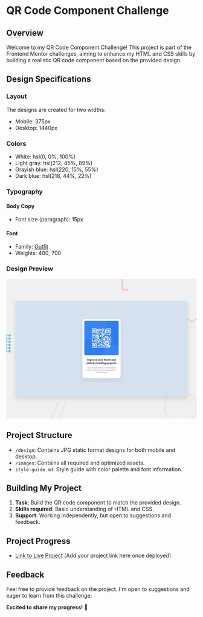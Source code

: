 # QR Code Component Challenge

## Overview

Welcome to my QR Code Component Challenge! This project is part of the Frontend Mentor challenges, aiming to enhance my HTML and CSS skills by building a realistic QR code component based on the provided design.

## Design Specifications

### Layout

The designs are created for two widths:

- Mobile: 375px
- Desktop: 1440px

### Colors

- White: hsl(0, 0%, 100%)
- Light gray: hsl(212, 45%, 89%)
- Grayish blue: hsl(220, 15%, 55%)
- Dark blue: hsl(218, 44%, 22%)

### Typography

#### Body Copy

- Font size (paragraph): 15px

#### Font

- Family: [Outfit](https://fonts.google.com/specimen/Outfit)
- Weights: 400, 700

### Design Preview

![Design preview for the QR code component coding challenge](./design/desktop-preview.jpg)

## Project Structure

- `/design`: Contains JPG static format designs for both mobile and desktop.
- `/images`: Contains all required and optimized assets.
- `style-guide.md`: Style guide with color palette and font information.

## Building My Project

1. **Task**: Build the QR code component to match the provided design.
2. **Skills required**: Basic understanding of HTML and CSS.
3. **Support**: Working independently, but open to suggestions and feedback.

## Project Progress

- [Link to Live Project](#) [Add your project link here once deployed]

## Feedback

Feel free to provide feedback on the project. I'm open to suggestions and eager to learn from this challenge.

**Excited to share my progress!** 🌟
